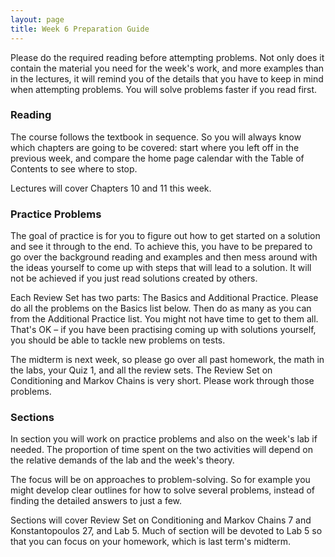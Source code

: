 ```yaml
---
layout: page
title: Week 6 Preparation Guide
---
```


Please do the required reading before attempting problems. Not only does it contain the material you need for the week's work, and more examples than in the lectures, it will remind you of the details that you have to keep in mind when attempting problems. You will solve problems faster if you read first.

### Reading ###
The course follows the textbook in sequence. So you will always know which chapters are going to be covered: start where you left off in the previous week, and compare the home page calendar with the Table of Contents to see where to stop.

Lectures will cover Chapters 10 and 11 this week.

### Practice Problems ###
The goal of practice is for you to figure out how to get started on a solution and see it through to the end. To achieve this, you have to be prepared to go over the background reading and examples and then mess around with the ideas yourself to come up with steps that will lead to a solution. It will not be achieved if you just read solutions created by others.

Each Review Set has two parts: The Basics and Additional Practice. Please do all the problems on the Basics list below. Then do as many as you can from the Additional Practice list. You might not have time to get to them all. That's OK – if you have been practising coming up with solutions yourself, you should be able to tackle new problems on tests.

The midterm is next week, so please go over all past homework, the math in the labs, your Quiz 1, and all the review sets.  The Review Set on Conditioning and Markov Chains is very short.  Please work through those problems.

### Sections ###
In section you will work on practice problems and also on the week's lab if needed. The proportion of time spent on the two activities will depend on the relative demands of the lab and the week's theory.

The focus will be on approaches to problem-solving. So for example you might develop clear outlines for how to solve several problems, instead of finding the detailed answers to just a few.

Sections will cover Review Set on Conditioning and Markov Chains 7 and Konstantopoulos 27, and Lab 5.  Much of section will be devoted to Lab 5 so that you can focus on your homework, which is last term's midterm.
